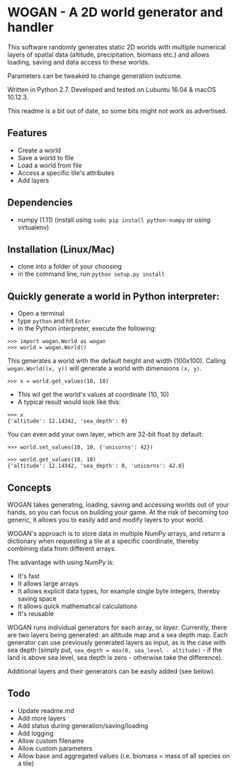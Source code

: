 WOGAN - A 2D world generator and handler
===
This software randomly generates static 2D worlds with multiple numerical layers  of spatial data (altitude, precipitation, biomass etc.) and allows loading, saving and data access to these worlds.

Parameters can be tweaked to change generation outcome.

Written in Python 2.7. Developed and tested on Lubuntu 16.04 & macOS 10.12.3.

This readme is a bit out of date, so some bits might not work as advertised.

Features
---
- Create a world
- Save a world to file
- Load a world from file
- Access a specific tile's attributes
- Add layers

Dependencies
---
- numpy (1.11) (install using `sudo pip install python-numpy` or using virtualenv)

Installation (Linux/Mac)
---
- clone into a folder of your choosing
- in the command line, run `python setup.py install`

Quickly generate a world in Python interpreter:
---
  - Open a terminal
  - type `python` and hit `Enter`
  - in the Python interpreter, execute the following:
```
>>> import wogan.World as wogan
>>> world = wogan.World()
```

This generates a world with the default height and width (100x100). Calling `wogan.World((x, y))` will generate a world with dimensions `(x, y)`.

```
>>> x = world.get_values(10, 10)
```
  - This wil get the world's values at coordinate (10, 10)
  - A typical result would look like this:
```
>>> x
{'altitude': 12.14342, 'sea_depth': 0}
```

You can even add your own layer, which are 32-bit float by default:
```
>>> world.set_values(10, 10, {'unicorns': 42})
```

```
>>> world.get_values(10, 10)
{'altitude': 12.14342, 'sea_depth': 0, 'unicorns': 42.0}
```

Concepts
---
WOGAN takes generating, loading, saving and accessing worlds out of your hands, so you can focus on building your game. At the risk of becoming too generic, it allows you to easily add and modify layers to your world.

WOGAN's approach is to store data in multiple NumPy arrays, and return a dictionary when requesting a tile at a specific coordinate, thereby combining data from different arrays.

The advantage with using NumPy is:
- It's fast
- It allows large arrays
- It allows explicit data types, for example single byte integers, thereby saving space
- It allows quick mathematical calculations
- It's reusable

WOGAN runs individual generators for each array, or _layer_. Currently, there are two layers being generated: an altitude map and a sea depth map. Each generator can use previously generated layers as input, as is the case with sea depth (simply put, `sea_depth = max(0, sea_level - altitude)` - if the land is above sea level, sea depth is zero - otherwise take the difference).

Additional layers and their generators can be easily added (see below).

Todo
---
- Update readme.md
- Add more layers
- Add status during generation/saving/loading
- Add logging
- Allow custom filename
- Allow custom parameters
- Allow base and aggregated values (i.e. biomass = mass of all species on a tile)
